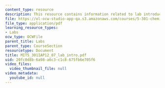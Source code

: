 ```yaml
---
content_type: resource
description: This resource contains information related to lab introduction.
file: https://ol-ocw-studio-app-qa.s3.amazonaws.com/courses/5-301-chemistry-laboratory-techniques-january-iap-2012/20fc0d8b6a98a6c3c1c8675fb6e705f6_MIT5_301IAP12_07_lab_intro.pdf
file_type: application/pdf
learning_resource_types:
- Labs
ocw_type: OCWFile
parent_title: Labs
parent_type: CourseSection
resourcetype: Document
title: MIT5_301IAP12_07_lab_intro.pdf
uid: 20fc0d8b-6a98-a6c3-c1c8-675fb6e705f6
video_files:
  video_thumbnail_file: null
video_metadata:
  youtube_id: null
---
```

